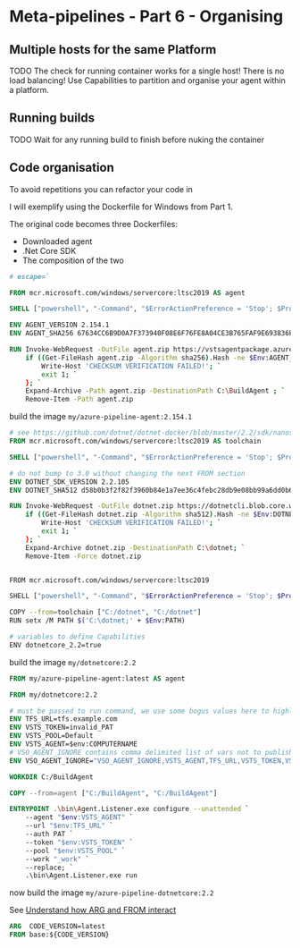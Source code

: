 # Meta-pipelines - Part 6 - Organising

## Multiple hosts for the same Platform
TODO
The check for running container works for a single host!
There is no load balancing!
Use Capabilities to partition and organise your agent within a platform.

## Running builds
TODO
Wait for any running build to finish before nuking the container

## Code organisation



To avoid repetitions you can refactor your code in 

I will exemplify using the Dockerfile for Windows from Part 1.

The original code becomes three Dockerfiles:
- Downloaded agent
- .Net Core SDK
- The composition of the two




```Dockerfile
# escape=`

FROM mcr.microsoft.com/windows/servercore:ltsc2019 AS agent

SHELL ["powershell", "-Command", "$ErrorActionPreference = 'Stop'; $ProgressPreference = 'SilentlyContinue';"]

ENV AGENT_VERSION 2.154.1
ENV AGENT_SHA256 67634CC6B9D0A7F373940F08E6F76FE8A04CE3B765FAF9E693836F35289A08B1

RUN Invoke-WebRequest -OutFile agent.zip https://vstsagentpackage.azureedge.net/agent/$env:AGENT_VERSION/vsts-agent-win-x64-$env:AGENT_VERSION.zip; `
    if ((Get-FileHash agent.zip -Algorithm sha256).Hash -ne $Env:AGENT_SHA256) { `
        Write-Host 'CHECKSUM VERIFICATION FAILED!'; `
        exit 1; `
    }; `
    Expand-Archive -Path agent.zip -DestinationPath C:\BuildAgent ; `
    Remove-Item -Path agent.zip
```

build the image `my/azure-pipeline-agent:2.154.1`

```Dockerfile
# see https://github.com/dotnet/dotnet-docker/blob/master/2.2/sdk/nanoserver-1809/amd64/Dockerfile
FROM mcr.microsoft.com/windows/servercore:ltsc2019 AS toolchain

SHELL ["powershell", "-Command", "$ErrorActionPreference = 'Stop'; $ProgressPreference = 'SilentlyContinue';"]

# do not bump to 3.0 without changing the next FROM section
ENV DOTNET_SDK_VERSION 2.2.105
ENV DOTNET_SHA512 d58b0b3f2f82f3960b84e1a7ee36c4febc28db9e08bb99a6dd0b61e5812631d935c471a5ba2f90c966fbcddb208454948339ee5c0d7fbaee4168f3fe6c0827f4

RUN Invoke-WebRequest -OutFile dotnet.zip https://dotnetcli.blob.core.windows.net/dotnet/Sdk/$Env:DOTNET_SDK_VERSION/dotnet-sdk-$Env:DOTNET_SDK_VERSION-win-x64.zip; `
    if ((Get-FileHash dotnet.zip -Algorithm sha512).Hash -ne $Env:DOTNET_SHA512) { `
        Write-Host 'CHECKSUM VERIFICATION FAILED!'; `
        exit 1; `
    }; `
    Expand-Archive dotnet.zip -DestinationPath C:\dotnet; `
    Remove-Item -Force dotnet.zip


FROM mcr.microsoft.com/windows/servercore:ltsc2019

SHELL ["powershell", "-Command", "$ErrorActionPreference = 'Stop'; $ProgressPreference = 'SilentlyContinue';"]

COPY --from=toolchain ["C:/dotnet", "C:/dotnet"]
RUN setx /M PATH $('C:\dotnet;' + $Env:PATH)

# variables to define Capabilities
ENV dotnetcore_2.2=true
```

build the image `my/dotnetcore:2.2`

```Dockerfile
FROM my/azure-pipeline-agent:latest AS agent

FROM my/dotnetcore:2.2

# must be passed to run command, we use some bogus values here to highlight what is missing
ENV TFS_URL=tfs.example.com
ENV VSTS_TOKEN=invalid_PAT
ENV VSTS_POOL=Default
ENV VSTS_AGENT=$env:COMPUTERNAME
# VSO_AGENT_IGNORE contains comma delimited list of vars not to publish as capabilities by Agent
ENV VSO_AGENT_IGNORE="VSO_AGENT_IGNORE,VSTS_AGENT,TFS_URL,VSTS_TOKEN,VSTS_POOL"

WORKDIR C:/BuildAgent

COPY --from=agent ["C:/BuildAgent", "C:/BuildAgent"]

ENTRYPOINT .\bin\Agent.Listener.exe configure --unattended `
    --agent "$env:VSTS_AGENT" `
    --url "$env:TFS_URL" `
    --auth PAT `
    --token "$env:VSTS_TOKEN" `
    --pool "$env:VSTS_POOL" `
    --work "_work" `
    --replace; `
    .\bin\Agent.Listener.exe run
```

now build the image `my/azure-pipeline-dotnetcore:2.2`



See [Understand how ARG and FROM interact](https://docs.docker.com/engine/reference/builder/#understand-how-arg-and-from-interact)

```Dockerfile
ARG  CODE_VERSION=latest
FROM base:${CODE_VERSION}
```